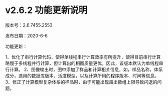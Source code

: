 # v2.6.2 功能更新说明
版本号：2.6.7455.2553

发布日期：2020-6-6

功能更新：

1、优化了串行计算代码，使得单线程串行计算效率有所提升，使得目前串行计算略慢于多线程并行计算，但计算出的相图质量更优，因此，该版本默认为单线程串行计算。
2、图像输出时，图中添加了样品和计算相关信息，如，样品名称，体系成分，选用的数据库版本、活度模型，以及计算所用的程序版本、时间等信息。
3、修正了计算模型复杂体系的样品时，由于可能出现超出数组上限导致闪退的问题。
